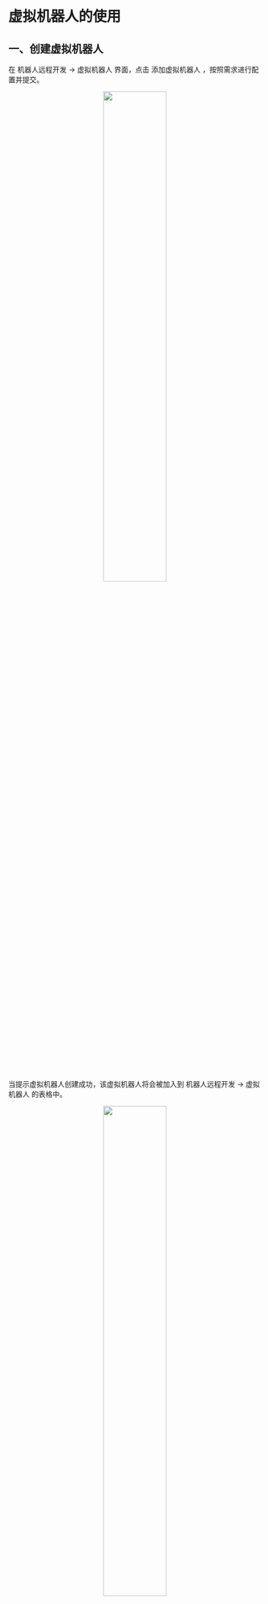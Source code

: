 # 虚拟机器人的使用

## 一、创建虚拟机器人

在 <kbd>机器人远程开发</kbd> -> <kbd>虚拟机器人</kbd> 界面，点击 <kbd>添加虚拟机器人</kbd> ，按照需求进行配置并提交。

<div align=center>
   <img src="http://192.168.37.130:8000/files/documentation/images/visual_robot_form.png" width="50%">
</div>

当提示虚拟机器人创建成功，该虚拟机器人将会被加入到 <kbd>机器人远程开发</kbd> -> <kbd>虚拟机器人</kbd> 的表格中。

<div align=center>
   <img src="http://192.168.37.130:8000/files/documentation/images/visual_robot_created.png" width="50%">
</div>

| 配置项 | 必选 | 作用 |
| :----: | :----: | ---- |
| 容器镜像 | ✅ | 虚拟机器人使用的docker容器镜像，选择的镜像决定了虚拟机器人的操作系统版本，以及基本环境配置 |
| 机器人名称 | ✅ | 机器人的昵称。机器人的唯一标识是机器人UUID，但是由于UUID的可读性差，故提供自定义昵称功能，便于识别 |
| ubuntu密码 | ✅ | 在这里配置的密码将作为虚拟机器人中运行的ubuntu系统中root用户的密码 |
| VSCode-web密码 |  | 如果在这里配置了密码，在打开VSCode-web页面时将需要输入该密码，如果缺省该项，打开VSCode-web时将直接进入主界面，无需输入密码 |
| 默认工作目录 |  | 打开VSCode-web页面时，VSCode默认打开的工作目录，默认填写了<kbd>/</kbd>也即根目录，可以根据自己的喜好进行更改，但不能输入不存在的路径，当此项缺省时，默认工作目录将被设置为<kbd>/conifg</kbd> |
| 开放端口 |  | 虚拟机器人内部需要进行公网映射的端口 |




## 二、虚拟机器人的端口映射

由于虚拟机器人处在云测试场局域网中，在公网是无法访问虚拟机器人上的端口的，如果需要在公网访问虚拟机器人的某个端口，需要在创建虚拟机器人的表格中配置开放端口，云测试场将为开放端口分配一个公网映射端口映射。需要注意的是，由于docker容器的特性，开放端口配置必须要在创建虚拟机器人时添加，当创建完毕后不能再新增开放端口。

预设的三个个开放端口`8443`、`5900`和`9091`分别是VSCode-web、VNC服务和nginx服务的预留端口，禁止移除8443的端口开放配置，否则将无法访问虚拟机器人，建议不要对`5900`和`9091`的端口开放配置进行改动，除非你非常明确你的操作结果。

<div align=center>
  <img src="http://192.168.37.130:8000/files/documentation/images/visual_robot_port_mapping.png" width="20%">
</div>

虚拟机器人列表的**端口映射**中会列出创建虚拟机器人时配置的开放端口向公网的映射情况。该列中的每一项代表着一条端口映射规则。例如 <kbd>49209 -> 9091</kbd> 表示将虚拟机器人的9091端口映射到云测试场的49209公网端口，也就是说例如云测试场的公网ip是111.207.104.144，此时访问111.207.104.144:49209即相当于访问机器人的9091端口。直接点击映射规则将跳转至相应url，例如点击<kbd>49209 -> 9091</kbd>将直接跳转至`http://111.207.104.144:49209`




## 三、使用虚拟机器人

在 <kbd>机器人远程开发</kbd> -> <kbd>虚拟机器人</kbd> 的表格查看当前用户创建的虚拟机器人
<div align=center>
   <img src="http://192.168.37.130:8000/files/documentation/images/visual_robot_created.png" width="50%">
</div>

云测试场以VSCode-web作为虚拟机器人的操作入口。在表格的最右侧的`操作`中点击`VSCode-web`，则会打开新的窗口，进入该虚拟机器人的VSCode-web操作界面。机器人刚创建的数秒内进入VSCode-web显示找不到网页是正常的，这是因为容器创建需要一些时间，稍等几秒即可。

<div align=center>
   <img src="http://192.168.37.130:8000/files/documentation/images/visual_robot_vscode_web_main.png" width="50%">
</div>

**注意：**
* 如果在创建虚拟机器人时设置了VSCode-web密码，需要在密码界面输入该密码。
   <details>
      <summary>图片-VSCode-web密码界面</summary>
      <div align=center>
        <img src="http://192.168.37.130:8000/files/documentation/images/visual_robot_vscode_web_password.png" width="90%">
      </div>
   </details>
* 在VSCode-web界面，可以通过图形界面选项，或直接使用快捷键<kbd>ctrl</kbd>+<kbd>`</kbd>即可打开命令行，这一点以及其他的VSCode功能和桌面端的VSCode是一致的。包括在VSCode-web中，你也可以安装各种你需要的各种插件。
   <details>
      <summary>图片-VSCode-web命令行</summary>
      <div align=center>
        <img src="http://192.168.37.130:8000/files/documentation/images/visual_robto_vscode_web_terminal.png" width="90%">
      </div>
   </details>
* 进入虚拟机器人的VSCode-web操作界面，等效于在虚拟机器人的ubuntu系统中打开的一个VSCode应用，左侧按照创建机器人时配置的默认工作目录，将工作目录配置到相应位置。
* 进入VSCode-web之后，在创建或修改文件时，会发现除了/config目录外都没有编辑权限，这是为了避免以root用户权限创建文件导致的一些问题。但是没关系，如果确实需要使用某个目录或文件，使用刚才创建虚拟机器人时设置的ubuntu密码修改你需要使用的文件和目录的权限即可。




## 四、销毁虚拟机器人

在表格的最右侧的**操作**中点击**销毁**按钮，即可销毁该虚拟机器人，该操作会永久销毁该虚拟机器人及其虚拟环境下的所有文件和环境配置。除非服务器重启或用户主动删除，你创建的虚拟机器人不会随着退出云测试场而被销毁，你可以保留虚拟机器人以重复利用在该机器人中配置的开发环境，但是由于虚拟机器人对场地服务器的存储和运算都会造成一定的负荷，建议及时销毁不再使用的虚拟机器人。
